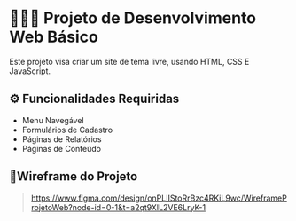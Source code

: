 # 👨🏻‍💻 Projeto de Desenvolvimento Web Básico

Este projeto visa criar um site de tema livre, usando HTML, CSS E JavaScript.

## ⚙️ Funcionalidades Requiridas
* Menu Navegável
* Formulários de Cadastro
* Páginas de Relatórios
* Páginas de Conteúdo

## 🔗Wireframe do Projeto
> https://www.figma.com/design/onPLIIStoRrBzc4RKiL9wc/WireframeProjetoWeb?node-id=0-1&t=a2qt9XIL2VE6LryK-1